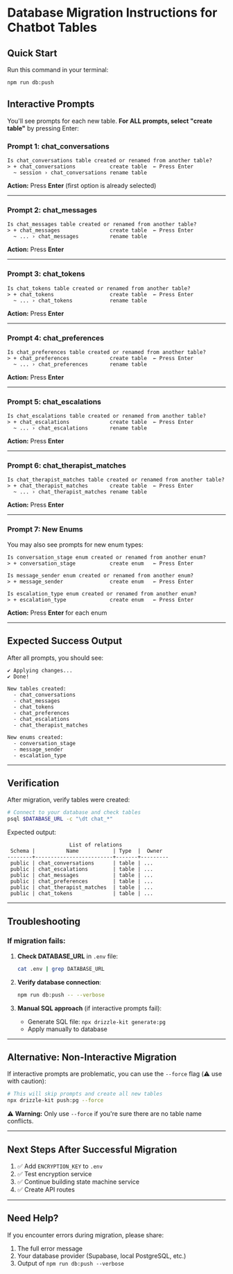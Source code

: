 # Database Migration Instructions for Chatbot Tables

## Quick Start

Run this command in your terminal:

```bash
npm run db:push
```

## Interactive Prompts

You'll see prompts for each new table. **For ALL prompts, select "create table"** by pressing Enter:

### Prompt 1: chat_conversations
```
Is chat_conversations table created or renamed from another table?
> + chat_conversations           create table  ← Press Enter
  ~ session › chat_conversations rename table
```
**Action:** Press **Enter** (first option is already selected)

---

### Prompt 2: chat_messages
```
Is chat_messages table created or renamed from another table?
> + chat_messages                create table  ← Press Enter
  ~ ... › chat_messages          rename table
```
**Action:** Press **Enter**

---

### Prompt 3: chat_tokens
```
Is chat_tokens table created or renamed from another table?
> + chat_tokens                  create table  ← Press Enter
  ~ ... › chat_tokens            rename table
```
**Action:** Press **Enter**

---

### Prompt 4: chat_preferences
```
Is chat_preferences table created or renamed from another table?
> + chat_preferences             create table  ← Press Enter
  ~ ... › chat_preferences       rename table
```
**Action:** Press **Enter**

---

### Prompt 5: chat_escalations
```
Is chat_escalations table created or renamed from another table?
> + chat_escalations             create table  ← Press Enter
  ~ ... › chat_escalations       rename table
```
**Action:** Press **Enter**

---

### Prompt 6: chat_therapist_matches
```
Is chat_therapist_matches table created or renamed from another table?
> + chat_therapist_matches       create table  ← Press Enter
  ~ ... › chat_therapist_matches rename table
```
**Action:** Press **Enter**

---

### Prompt 7: New Enums

You may also see prompts for new enum types:

```
Is conversation_stage enum created or renamed from another enum?
> + conversation_stage           create enum   ← Press Enter
```

```
Is message_sender enum created or renamed from another enum?
> + message_sender               create enum   ← Press Enter
```

```
Is escalation_type enum created or renamed from another enum?
> + escalation_type              create enum   ← Press Enter
```

**Action:** Press **Enter** for each enum

---

## Expected Success Output

After all prompts, you should see:

```
✔ Applying changes...
✔ Done!

New tables created:
  - chat_conversations
  - chat_messages
  - chat_tokens
  - chat_preferences
  - chat_escalations
  - chat_therapist_matches

New enums created:
  - conversation_stage
  - message_sender
  - escalation_type
```

---

## Verification

After migration, verify tables were created:

```bash
# Connect to your database and check tables
psql $DATABASE_URL -c "\dt chat_*"
```

Expected output:
```
                    List of relations
 Schema |          Name           | Type  |  Owner
--------+-------------------------+-------+---------
 public | chat_conversations      | table | ...
 public | chat_escalations        | table | ...
 public | chat_messages           | table | ...
 public | chat_preferences        | table | ...
 public | chat_therapist_matches  | table | ...
 public | chat_tokens             | table | ...
```

---

## Troubleshooting

### If migration fails:

1. **Check DATABASE_URL** in `.env` file:
   ```bash
   cat .env | grep DATABASE_URL
   ```

2. **Verify database connection**:
   ```bash
   npm run db:push -- --verbose
   ```

3. **Manual SQL approach** (if interactive prompts fail):
   - Generate SQL file: `npx drizzle-kit generate:pg`
   - Apply manually to database

---

## Alternative: Non-Interactive Migration

If interactive prompts are problematic, you can use the `--force` flag (⚠️ use with caution):

```bash
# This will skip prompts and create all new tables
npx drizzle-kit push:pg --force
```

⚠️ **Warning:** Only use `--force` if you're sure there are no table name conflicts.

---

## Next Steps After Successful Migration

1. ✅ Add `ENCRYPTION_KEY` to `.env`
2. ✅ Test encryption service
3. ✅ Continue building state machine service
4. ✅ Create API routes

---

## Need Help?

If you encounter errors during migration, please share:
1. The full error message
2. Your database provider (Supabase, local PostgreSQL, etc.)
3. Output of `npm run db:push --verbose`
